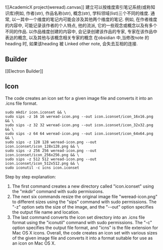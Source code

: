 ![[AcademicX project(weread).canvas]]
建立可以按维度索引笔记系统(或称知识库)例如, 作者(str), 作品名称(str), 概念(str), 学科领域(list)三个不同的维度.
通常, 以一其中一个维度的笔记内可能会涉及其他两个维度的笔记.
例如, 在作者维度的内容中, 可能记录该作者的个人特点, 他的流派, 它的一些观念或概念以及有多个不同的作品.
以作品维度创建的内容中, 会记录创建该作品的专家, 专家在该作品中表达的概念, 以及其他与该概念相关专家的概念
在obsidian 中,当修改note 的 heading 时, 如果该heading 被 Linked other note,   会失去互相的连接.

## Builder
[[Electron Builder]]


## Icon
The code creates an icon set for a given image file and converts it into an .icns file format.
```shell
sudo mkdir icon.iconset && \
sudo sips -z 16 16 weread-icon.png --out icon.iconset/icon_16x16.png && \
sudo sips -z 32 32 weread-icon.png --out icon.iconset/icon_32x32.png && \
sudo sips -z 64 64 weread-icon.png --out icon.iconset/icon_64x64.png && \
sudo sips -z 128 128 weread-icon.png --out icon.iconset/icon_128x128.png && \
sudo sips -z 256 256 weread-icon.png --out icon.iconset/icon_256x256.png && \
sudo sips -z 512 512 weread-icon.png --out icon.iconset/icon_512x512.png && \
sudo iconutil -c icns icon.iconset
```

 Step by step explanation:
 1. The first command creates a new directory called "icon.iconset" using the "mkdir" command with sudo permissions.
 2. The next six commands resize the original image file "weread-icon.png" to different sizes using the "sips" command with sudo permissions. The "-z" option sets the size of the image, and the "--out" option specifies the output file name and location.
 3. The last command converts the icon set directory into an .icns file format using the "iconutil" command with sudo permissions. The "-c" option specifies the output file format, and "icns" is the file extension for Mac OS X icons.
 Overall, the code creates an icon set with various sizes of the given image file and converts it into a format suitable for use as an icon on Mac OS X.
